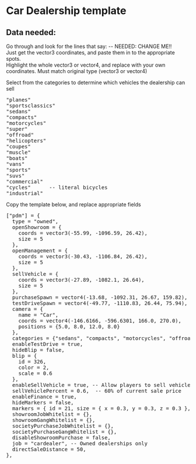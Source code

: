 # Car Dealership template

## Data needed:
Go through and look for the lines that say: -- NEEDED: CHANGE ME!!  
Just get the vector3 coordinates, and paste them in to the appropriate spots.  
Highlight the whole vector3 or vector4, and replace with your own coordinates. Must match original type (vector3 or vector4)  

Select from the categories to determine which vehicles the dealership can sell
<pre>
"planes"  
"sportsclassics"  
"sedans"  
"compacts"  
"motorcycles"  
"super"  
"offroad"  
"helicopters"  
"coupes"  
"muscle"  
"boats"  
"vans"  
"sports"  
"suvs"  
"commercial"  
"cycles"      -- literal bicycles
"industrial"
</pre>

Copy the template below, and replace appropriate fields  
<pre>
["pdm"] = {
  type = "owned",
  openShowroom = {
    coords = vector3(-55.99, -1096.59, 26.42),
    size = 5
  },
  openManagement = {
    coords = vector3(-30.43, -1106.84, 26.42),                  -- NEEDED: CHANGE ME!! This is the Car Dealers boss menu location
    size = 5
  },
  sellVehicle = {
    coords = vector3(-27.89, -1082.1, 26.64),                   -- NEEDED: CHANGE ME!! This is where customers can sell their car back
    size = 5
  },
  purchaseSpawn = vector4(-13.68, -1092.31, 26.67, 159.82),     -- NEEDED: CHANGE ME!! Where a newly purchased vehicle will spawn
  testDriveSpawn = vector4(-49.77, -1110.83, 26.44, 75.94),     -- NEEDED: CHANGE ME!! Test drive spawn location
  camera = {
    name = "Car",
    coords = vector4(-146.6166, -596.6301, 166.0, 270.0),
    positions = {5.0, 8.0, 12.0, 8.0}
  },
  categories = {"sedans", "compacts", "motorcycles", "offroad", "coupes", "muscle", "suvs", "sportsclassics"},    -- NEEDED: CHANGE ME!! Refer to list of categories above
  enableTestDrive = true,
  hideBlip = false,
  blip = {
    id = 326,
    color = 2,
    scale = 0.6
  },
  enableSellVehicle = true, -- Allow players to sell vehicles back to dealer
  sellVehiclePercent = 0.6,  -- 60% of current sale price
  enableFinance = true,
  hideMarkers = false,
  markers = { id = 21, size = { x = 0.3, y = 0.3, z = 0.3 }, color = { r = 255, g = 255, b = 255, a = 120 }, bobUpAndDown = 0, faceCamera = 0, rotate = 1, drawOnEnts = 0 },
  showroomJobWhitelist = {},
  showroomGangWhitelist = {},
  societyPurchaseJobWhitelist = {},
  societyPurchaseGangWhitelist = {},
  disableShowroomPurchase = false,
  job = "cardealer", -- Owned dealerships only
  directSaleDistance = 50,
},
</pre>
